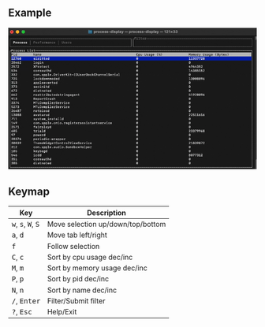 ## Example

![process-display](./resources/process_display_ex.gif)

## Keymap

| Key | Description |
|-----|-------------|
|<kbd>w</kbd>, <kbd>s</kbd>, <kbd>W</kbd>, <kbd>S</kbd> | Move selection up/down/top/bottom
|<kbd>a</kbd>, <kbd>d</kbd> | Move tab left/right
|<kbd>f</kbd> | Follow selection
|<kbd>C</kbd>, <kbd>c</kbd> | Sort by cpu usage dec/inc
|<kbd>M</kbd>, <kbd>m</kbd> | Sort by memory usage dec/inc
|<kbd>P</kbd>, <kbd>p</kbd> | Sort by pid dec/inc
|<kbd>N</kbd>, <kbd>n</kbd> | Sort by name dec/inc
|<kbd>/</kbd>,  <kbd>Enter</kbd>| Filter/Submit filter
|<kbd>?</kbd>, <kbd>Esc</kbd> | Help/Exit